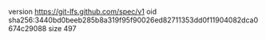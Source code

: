 version https://git-lfs.github.com/spec/v1
oid sha256:3440bd0beeb285b8a319f95f90026ed82711353dd0f11904082dca0674c29088
size 497
